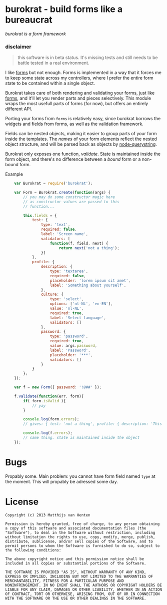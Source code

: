 burokrat - build forms like a bureaucrat
========================================
*burokrat is a form framework*

### disclaimer

> this software is in beta status. It's missing tests and still needs to be battle
> tested in a real environment.

I like [forms](https://npmjs.org/package/forms) but not enough. Forms is implemented
in a way that it forces me to keep some state across my controllers, where I prefer
the entire form state to be contained within a single object.

Burokrat takes care of both rendering and validating your forms, just
like [forms](https://npmjs.org/package/forms), and it'll let you render parts
and pieces selectively. This module wraps the most usefull parts of forms (for now),
but offers an entirely different API.

Porting your forms from `forms` is relatively easy, since burokrat borrows the
widgets and fields from forms, as well as the validation framework.

Fields can be nested objects, making it easier to group parts of your form inside
the templates. The *names* of  your form elements reflect the nested object structure,
and will be parsed back as objects by [node-querystring](https://github.com/visionmedia/node-querystring).

Burokrat only exposes one function, *validate*. State is maintained inside the
form object, and there's no difference between a *bound* form or a non-bound form.


Example

```javascript
    var Burokrat = require('burokrat');

    var Form = Burokrat.create(function(args) {
        // you may do some constructor magic here
        // as constructor values are passed to this
        // function...

        this.fields = {
            test: {
                type: 'text',
                required: false,
                label: 'Screen name',
                validators: [
                    function(f, field, next) {
                        return next('not a thing');
                }]
            },
            profile: {
                description: {
                    type: 'textarea',
                    required: false,
                    placeholder: 'lorem ipsum sit amet',
                    label: 'Something about yourself',
                },
                culture: {
                    type: 'select',
                    options: ['nl-NL', 'en-EN'],
                    value: 'nl-NL',
                    required: true,
                    label: 'Select language',
                    validators: []
                },
                password: {
                    type: 'password',
                    required: true,
                    value: args.password,
                    label: 'Password',
                    placeholder: '***',
                    validators: []
                }
            }
        };
    });

    var f = new Form({ password: '!@##' });

    f.validate(function(err, form){
        if( form.isValid ){
            // yay
        }

        console.log(form.errors);
        // gives: { test: 'not a thing', profile: { description: 'This field is required.' }}

        console.log(f.errors);
        // same thing. state is maintained inside the object
    });
```

Bugs
====
Propably some. Main problem: you cannot have form field named `type` at the
moment. This will propably be adressed some day.

License
=======

    Copyright (c) 2013 Matthijs van Henten

    Permission is hereby granted, free of charge, to any person obtaining
    a copy of this software and associated documentation files (the
    "Software"), to deal in the Software without restriction, including
    without limitation the rights to use, copy, modify, merge, publish,
    distribute, sublicense, and/or sell copies of the Software, and to
    permit persons to whom the Software is furnished to do so, subject to
    the following conditions:

    The above copyright notice and this permission notice shall be
    included in all copies or substantial portions of the Software.

    THE SOFTWARE IS PROVIDED "AS IS", WITHOUT WARRANTY OF ANY KIND,
    EXPRESS OR IMPLIED, INCLUDING BUT NOT LIMITED TO THE WARRANTIES OF
    MERCHANTABILITY, FITNESS FOR A PARTICULAR PURPOSE AND
    NONINFRINGEMENT. IN NO EVENT SHALL THE AUTHORS OR COPYRIGHT HOLDERS BE
    LIABLE FOR ANY CLAIM, DAMAGES OR OTHER LIABILITY, WHETHER IN AN ACTION
    OF CONTRACT, TORT OR OTHERWISE, ARISING FROM, OUT OF OR IN CONNECTION
    WITH THE SOFTWARE OR THE USE OR OTHER DEALINGS IN THE SOFTWARE.

